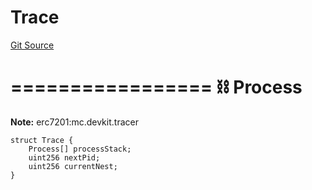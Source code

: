 # Trace
[Git Source](https://github.com/metacontract/mc/blob/b874bc295b567a7e9bd6d6c63dfe84df116a2f3a/src/devkit/system/Tracer.sol)

=================
⛓️ Process
===================

**Note:**
erc7201:mc.devkit.tracer


```solidity
struct Trace {
    Process[] processStack;
    uint256 nextPid;
    uint256 currentNest;
}
```

